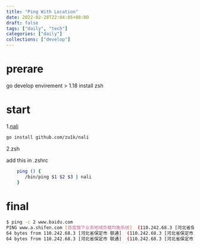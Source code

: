 ```yaml
---
title: "Ping With Location"
date: 2022-02-28T22:04:05+08:00
draft: false
tags: ["daily", "tech"]
categories: ["daily"]
collections: ["develop"]
---
```


# prerare
go develop envirement > 1.18
install zsh 
# start
1.[nali](https://github.com/zu1k/nali)
```bash
go install github.com/zu1k/nali
```
2.zsh

add this in .zshrc 
```zsh
	ping () {
	   /bin/ping $1 $2 $3 | nali
	}
```

# final
```bash
$ ping -c 2 www.baidu.com
PING www.a.shifen.com [百度旗下业务地域负载均衡系统]  (110.242.68.3 [河北省保定市 联通] ) 56(84) bytes of data.
64 bytes from 110.242.68.3 [河北省保定市 联通]  (110.242.68.3 [河北省保定市 联通] ): icmp_seq=1 ttl=52 time=10.3 ms
64 bytes from 110.242.68.3 [河北省保定市 联通]  (110.242.68.3 [河北省保定市 联通] ): icmp_seq=2 ttl=52 time=10.9 ms

```
